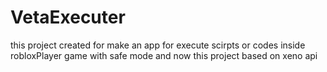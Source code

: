# VetaExecuter
this project created for make an app for execute scirpts or codes inside robloxPlayer game with safe mode and now this project based on xeno api
